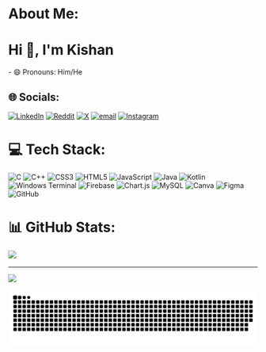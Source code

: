 # About Me:
<h1>Hi 👋, I'm Kishan</h1>
- 😄 Pronouns: Him/He

 

## 🌐 Socials:
[![LinkedIn](https://img.shields.io/badge/LinkedIn-%230077B5.svg?logo=linkedin&logoColor=white)]([https://www.linkedin.com/in/kishan-garhwal-122298331/](https://www.linkedin.com/in/kishan-garhwal-122298331/)) [![Reddit](https://img.shields.io/badge/Reddit-%23FF4500.svg?logo=Reddit&logoColor=white)](https://reddit.com/user/Clean_Flight_1971) [![X](https://img.shields.io/badge/X-black.svg?logo=X&logoColor=white)](https://x.com/kishan_garhwal) [![email](https://img.shields.io/badge/Email-D14836?logo=gmail&logoColor=white)](mailto:kishangarhwal@gmail.com) [![Instagram](https://img.shields.io/badge/Instagram-%23E4405F.svg?logo=Instagram&logoColor=white)](https://instagram.com/hy.kishan_) 

# 💻 Tech Stack:
![C](https://img.shields.io/badge/c-%2300599C.svg?style=for-the-badge&logo=c&logoColor=white) ![C++](https://img.shields.io/badge/c++-%2300599C.svg?style=for-the-badge&logo=c%2B%2B&logoColor=white) ![CSS3](https://img.shields.io/badge/css3-%231572B6.svg?style=for-the-badge&logo=css3&logoColor=white) ![HTML5](https://img.shields.io/badge/html5-%23E34F26.svg?style=for-the-badge&logo=html5&logoColor=white) ![JavaScript](https://img.shields.io/badge/javascript-%23323330.svg?style=for-the-badge&logo=javascript&logoColor=%23F7DF1E) ![Java](https://img.shields.io/badge/java-%23ED8B00.svg?style=for-the-badge&logo=openjdk&logoColor=white) ![Kotlin](https://img.shields.io/badge/kotlin-%237F52FF.svg?style=for-the-badge&logo=kotlin&logoColor=white) ![Windows Terminal](https://img.shields.io/badge/Windows%20Terminal-%234D4D4D.svg?style=for-the-badge&logo=windows-terminal&logoColor=white) ![Firebase](https://img.shields.io/badge/firebase-%23039BE5.svg?style=for-the-badge&logo=firebase) ![Chart.js](https://img.shields.io/badge/chart.js-F5788D.svg?style=for-the-badge&logo=chart.js&logoColor=white) ![MySQL](https://img.shields.io/badge/mysql-4479A1.svg?style=for-the-badge&logo=mysql&logoColor=white) ![Canva](https://img.shields.io/badge/Canva-%2300C4CC.svg?style=for-the-badge&logo=Canva&logoColor=white) ![Figma](https://img.shields.io/badge/figma-%23F24E1E.svg?style=for-the-badge&logo=figma&logoColor=white) ![GitHub](https://img.shields.io/badge/github-%23121011.svg?style=for-the-badge&logo=github&logoColor=white)
# 📊 GitHub Stats:
![](https://github-readme-stats.vercel.app/api/top-langs/?username=Kishan8548&theme=dark&hide_border=false&include_all_commits=true&count_private=true&layout=compact)

---
[![](https://visitcount.itsvg.in/api?id=Kishan8548&icon=0&color=0)](https://visitcount.itsvg.in)

<picture>
  <source media="(prefers-color-scheme: dark)" srcset="https://raw.githubusercontent.com/Kishan8548/Kishan8548/output/github-snake-dark.svg" />
  <source media="(prefers-color-scheme: light)" srcset="https://raw.githubusercontent.com/Kishan8548/Kishan8548/output/github-snake.svg" />
  <img alt="github-snake" src="https://raw.githubusercontent.com/Kishan8548/Kishan8548/output/github-snake.svg" />
</picture>

 

